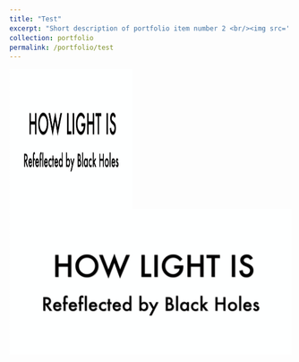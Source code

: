 ```yaml
---
title: "Test"
excerpt: "Short description of portfolio item number 2 <br/><img src='../images/500x300.png'  alt="test" onclick="window.open('https://gfh112.github.io/Lars/portfolio/Introduction_X-ray_reverberation', '_blank')>"
collection: portfolio
permalink: /portfolio/test
---
```


<a href="http://www.google.com" target="_blank"> 
    <img width="220" height="250" border="0" align="center"  src='../images/X-ray_movie.png' > 
</a>
<br/>
<img src='../images/X-ray_movie.png' alt="test" onclick="window.open('https://gfh112.github.io/Lars/portfolio/Introduction_X-ray_reverberation');"/> 